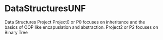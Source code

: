 # DataStructuresUNF
Data Structures Project
Project0 or P0 focuses on inheritance and the basics of OOP like encapuslation and abstraction.
Project2 or P2 focuses on Binary Tree
